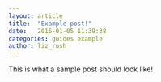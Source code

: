 ```yaml
---
layout: article
title:  "Example post!"
date:   2016-01-05 11:39:38
categories: guides example
author: liz_rush
---
```



This is what a sample post should look like!